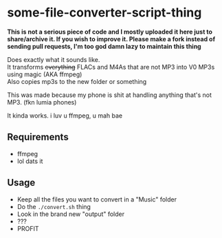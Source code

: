 # some-file-converter-script-thing

**This is not a serious piece of code and I mostly uploaded it here just to share/archive it. If you wish to improve it. Please make a fork instead of sending pull requests, I'm too god damn lazy to maintain this thing**

Does exactly what it sounds like.  
It transforms ~~everything~~ FLACs and M4As that are not MP3 into V0 MP3s using magic (AKA ffmpeg)  
Also copies mp3s to the new folder or something

This was made because my phone is shit at handling anything that's not MP3. (fkn lumia phones)

It kinda works. i luv u ffmpeg, u mah bae

## Requirements

* ffmpeg
* lol dats it

## Usage

* Keep all the files you want to convert in a "Music" folder
* Do the `./convert.sh` thing
* Look in the brand new "output" folder
* ???
* PROFIT
